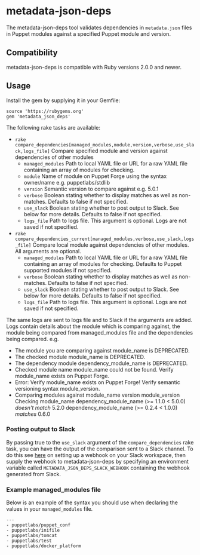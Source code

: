 # metadata-json-deps

The metadata-json-deps tool validates dependencies in `metadata.json` files in Puppet modules against a specified Puppet module and version.

## Compatibility

metadata-json-deps is compatible with Ruby versions 2.0.0 and newer.

## Usage

Install the gem by supplying it in your Gemfile:

```
source 'https://rubygems.org'
gem 'metadata_json_deps'
```

The following rake tasks are available:
- `rake compare_dependencies[managed_modules,module,version,verbose,use_slack,logs_file]` Compare specified module and version against dependencies of other modules 
  - `managed_modules` Path to local YAML file or URL for a raw YAML file containing an array of modules for checking.
  - `module` Name of module on Puppet Forge using the syntax owner/name e.g. puppetlabs/stdlib
  - `version` Semantic version to compare against e.g. 5.0.1
  - `verbose` Boolean stating whether to display matches as well as non-matches. Defaults to false if not specified.
  - `use_slack` Boolean stating whether to post output to Slack. See below for more details. Defaults to false if not specified.
  - `logs_file` Path to logs file. This argument is optional. Logs are not saved if not specified.
- `rake compare_dependencies_current[managed_modules,verbose,use_slack,logs_file]` Compare local module against dependencies of other modules. All arguments are optional.
  - `managed_modules` Path to local YAML file or URL for a raw YAML file containing an array of modules for checking. Defaults to Puppet supported modules if not specified.
  - `verbose` Boolean stating whether to display matches as well as non-matches. Defaults to false if not specified.
  - `use_slack` Boolean stating whether to post output to Slack. See below for more details. Defaults to false if not specified.
  - `logs_file` Path to logs file. This argument is optional. Logs are not saved if not specified.


  
The same logs are sent to logs file and to Slack if the arguments are added. Logs contain details about the module which is comparing against, the module being compared from managed_modules file and the dependencies being compared.
e.g.
- The module you are comparing against module_name is DEPRECATED.
- The checked module module_name is DEPRECATED.
- The dependency module dependency_module_name is DEPRECATED.
- Checked module name module_name could not be found. Verify module_name exists on Puppet Forge.
- Error: Verify module_name exists on Puppet Forge! Verify semantic versioning syntax module_version.  
- Comparing modules against module_name version module_version
  Checking module_name
        dependency_module_name (>= 1.1.0 < 5.0.0) *doesn't match* 5.2.0
        dependency_module_name (>= 0.2.4 < 1.0.0) *matches* 0.6.0


### Posting output to Slack
By passing true to the `use_slack` argument of the `compare_dependencies` rake task, you can have the output of the comparison sent to a Slack channel. To do this see [here](https://api.slack.com/tutorials/slack-apps-hello-world) on setting up a webhook on your Slack workspace, then supply the webhook to metadata-json-deps by specifying an environment variable called `METADATA_JSON_DEPS_SLACK_WEBHOOK` containing the webhook generated from Slack.

### Example managed_modules file
Below is an example of the syntax you should use when declaring the values in your `managed_modules` file.
```
---
- puppetlabs/puppet_conf
- puppetlabs/inifile
- puppetlabs/tomcat
- puppetlabs/test
- puppetlabs/docker_platform
```